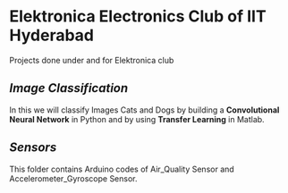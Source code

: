 # Elektronica Electronics Club of IIT Hyderabad
Projects done under and for Elektronica club

## **_Image Classification_**
In this we will classify Images Cats and Dogs by building a **Convolutional Neural Network** in Python and by using **Transfer Learning** in Matlab.

## **_Sensors_**
This folder contains Arduino codes of Air_Quality Sensor and Accelerometer_Gyroscope Sensor.

